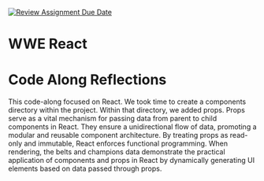 [![Review Assignment Due Date](https://classroom.github.com/assets/deadline-readme-button-24ddc0f5d75046c5622901739e7c5dd533143b0c8e959d652212380cedb1ea36.svg)](https://classroom.github.com/a/kWRywQC4)

# WWE React

<!-- TODO: What do you think about React so far? What make sense? What connections are there to the JS fundamentals that you have learned prior to this? Reflect and personalize this! -->

# Code Along Reflections

This code-along focused on React. We took time to create a components directory within the project. Within that directory, we added props. Props serve as a vital mechanism for passing data from parent to child components in React. They ensure a unidirectional flow of data, promoting a modular and reusable component architecture. By treating props as read-only and immutable, React enforces functional programming. When rendering, the belts and champions data demonstrate the practical application of components and props in React by dynamically generating UI elements based on data passed through props.
